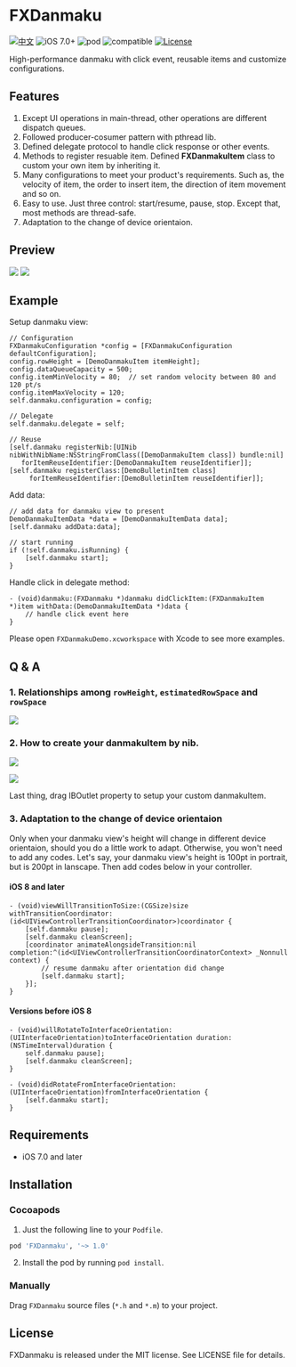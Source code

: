 # FXDanmaku

[![中文](https://img.shields.io/badge/%E4%B8%AD%E6%96%87-Readme-lightgrey.svg)](http://www.jianshu.com/p/42a665b1731d)
![iOS 7.0+](https://img.shields.io/badge/iOS-7.0%2B-orange.svg)
![pod](https://img.shields.io/badge/Cocoapods-v1.0.2-blue.svg)
![compatible](https://img.shields.io/badge/Compatible-Objective--C%2FSwift-yellow.svg)
[![License](https://img.shields.io/badge/License-MIT-green.svg)](https://github.com/ShawnFoo/FXDanmaku/blob/master/LICENSE)

High-performance danmaku with click event, reusable items and customize configurations.


## Features

1. Except UI operations in main-thread, other operations are different dispatch queues.
2. Followed producer-cosumer pattern with pthread lib.
3. Defined delegate protocol to handle click response or other events.
4. Methods to register resuable item. Defined **FXDanmakuItem** class to custom your own item by inheriting it.
5. Many configurations to meet your product's requirements. Such as, the velocity of item, the order to insert item, the direction of item movement and so on.
6. Easy to use. Just three control: start/resume, pause, stop. Except that, most methods are thread-safe.
7. Adaptation to the change of device orientaion.


## Preview

![](http://wx4.sinaimg.cn/large/9161297cgy1fd0v5dm59gg209o0h77wj.gif)
![](http://wx2.sinaimg.cn/large/9161297cgy1fcylkvn3arg20hy0a1x6p.gif)


## Example

Setup danmaku view:

```objc
// Configuration
FXDanmakuConfiguration *config = [FXDanmakuConfiguration defaultConfiguration];
config.rowHeight = [DemoDanmakuItem itemHeight];
config.dataQueueCapacity = 500;
config.itemMinVelocity = 80;  // set random velocity between 80 and 120 pt/s
config.itemMaxVelocity = 120;
self.danmaku.configuration = config;

// Delegate
self.danmaku.delegate = self;

// Reuse
[self.danmaku registerNib:[UINib nibWithNibName:NSStringFromClass([DemoDanmakuItem class]) bundle:nil]
   forItemReuseIdentifier:[DemoDanmakuItem reuseIdentifier]];
[self.danmaku registerClass:[DemoBulletinItem class]
     forItemReuseIdentifier:[DemoBulletinItem reuseIdentifier]];
```

Add data:

```objc
// add data for danmaku view to present
DemoDanmakuItemData *data = [DemoDanmakuItemData data];
[self.danmaku addData:data];

// start running
if (!self.danmaku.isRunning) {
    [self.danmaku start];
}
```

Handle click in delegate method:

```objc
- (void)danmaku:(FXDanmaku *)danmaku didClickItem:(FXDanmakuItem *)item withData:(DemoDanmakuItemData *)data {
    // handle click event here
}
```

Please open `FXDanmakuDemo.xcworkspace` with Xcode to see more examples.


## Q & A

### 1. Relationships among `rowHeight`, `estimatedRowSpace` and `rowSpace`

![](http://wx3.sinaimg.cn/large/9161297cgy1fcyktlu5gnj20k80b475g.jpg)

### 2. How to create your danmakuItem by nib.

![](http://wx1.sinaimg.cn/large/9161297cgy1fd35qtq40mj20d104zmxq.jpg)

![](http://wx3.sinaimg.cn/large/9161297cgy1fd35qu2f5hj20bl08lt9l.jpg)

Last thing, drag IBOutlet property to setup your custom danmakuItem.

### 3. Adaptation to the change of device orientaion

Only when your danmaku view's height will change in different device orientaion, should you do a little work to adapt. Otherwise, you won't need to add any codes.
Let's say, your danmaku view's height is 100pt in portrait, but is 200pt in lanscape. Then add codes below in your controller.

#### iOS 8 and later

```objc
- (void)viewWillTransitionToSize:(CGSize)size withTransitionCoordinator:(id<UIViewControllerTransitionCoordinator>)coordinator {
    [self.danmaku pause];
    [self.danmaku cleanScreen];
    [coordinator animateAlongsideTransition:nil completion:^(id<UIViewControllerTransitionCoordinatorContext> _Nonnull context) {
        // resume danmaku after orientation did change
        [self.danmaku start];
    }];
}
```

#### Versions before iOS 8

```objc
- (void)willRotateToInterfaceOrientation:(UIInterfaceOrientation)toInterfaceOrientation duration:(NSTimeInterval)duration {
    self.danmaku pause];
    [self.danmaku cleanScreen];
}

- (void)didRotateFromInterfaceOrientation:(UIInterfaceOrientation)fromInterfaceOrientation {
    [self.danmaku start];
}
```


## Requirements

* iOS 7.0 and later


## Installation

### Cocoapods

1. Just the following line to your `Podfile`.

```ruby
pod 'FXDanmaku', '~> 1.0'
```

2. Install the pod by running `pod install`.

### Manually

Drag `FXDanmaku` source files (`*.h` and `*.m`) to your project.


## License

FXDanmaku is released under the MIT license. See LICENSE file for details.
